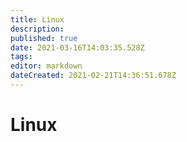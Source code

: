 ```yaml
---
title: Linux
description: 
published: true
date: 2021-03-16T14:03:35.528Z
tags: 
editor: markdown
dateCreated: 2021-02-21T14:36:51.678Z
---
```


# Linux